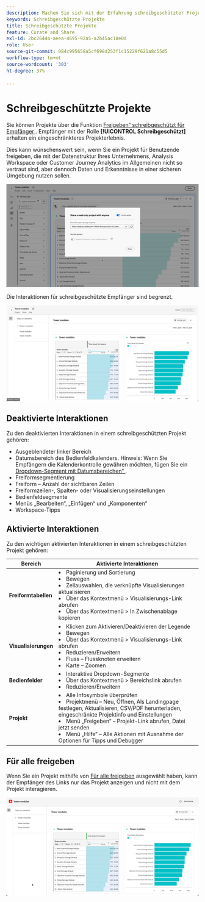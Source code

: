 ```yaml
---
description: Machen Sie sich mit der Erfahrung schreibgeschützter Projekte in Analysis Workspace vertraut.
keywords: Schreibgeschützte Projekte
title: Schreibgeschützte Projekte
feature: Curate and Share
exl-id: 2bc26444-aeea-4695-92a5-a2b45ac18e0d
role: User
source-git-commit: 084c995658a5cf698d253f1c15229f621a8c55d5
workflow-type: tm+mt
source-wordcount: '303'
ht-degree: 37%

---
```


# Schreibgeschützte Projekte

Sie können Projekte über die Funktion [Freigeben“ schreibgeschützt für Empfänger &#x200B;](/help/analysis-workspace/curate-share/share-projects.md). Empfänger mit der Rolle **[!UICONTROL Schreibgeschützt]** erhalten ein eingeschränkteres Projekterlebnis.

Dies kann wünschenswert sein, wenn Sie ein Projekt für Benutzende freigeben, die mit der Datenstruktur Ihres Unternehmens, Analysis Workspace oder Customer Journey Analytics im Allgemeinen nicht so vertraut sind, aber dennoch Daten und Erkenntnisse in einer sicheren Umgebung nutzen sollen.

![Freigeben als schreibgeschützt](assets/read-only-project-sender.png)

Die Interaktionen für schreibgeschützte Empfänger sind begrenzt.

![Freigeben als schreibgeschützt empfangen](assets/read-only-project-receiver.png)

## Deaktivierte Interaktionen

Zu den deaktivierten Interaktionen in einem schreibgeschützten Projekt gehören:

* Ausgeblendeter linker Bereich
* Datumsbereich des Bedienfeldkalenders. Hinweis: Wenn Sie Empfängern die Kalenderkontrolle gewähren möchten, fügen Sie ein [Dropdown-Segment mit Datumsbereichen“ &#x200B;](https://experienceleague.adobe.com/docs/analytics-learn/tutorials/analysis-workspace/using-panels/using-drop-down-filters.html?lang=de).
* Freiformsegmentierung
* Freiform – Anzahl der sichtbaren Zeilen
* Freiformzeilen-, Spalten- oder Visualisierungseinstellungen
* Bedienfeldsegmente
* Menüs „Bearbeiten“, „Einfügen“ und „Komponenten“
* Workspace-Tipps

## Aktivierte Interaktionen

Zu den wichtigen aktivierten Interaktionen in einem schreibgeschützten Projekt gehören:

| Bereich | Aktivierte Interaktionen |
| --- | --- |
| **Freiformtabellen** | <li>Paginierung und Sortierung</li><li>Bewegen</li><li>Zellauswahlen, die verknüpfte Visualisierungen aktualisieren</li><li>Über das Kontextmenü > Visualisierungs-Link abrufen</li><li>Über das Kontextmenü > In Zwischenablage kopieren</li> |
| **Visualisierungen** | <li>Klicken zum Aktivieren/Deaktivieren der Legende</li><li>Bewegen</li><li>Über das Kontextmenü > Visualisierungs-Link abrufen</li><li>Reduzieren/Erweitern</li><li>Fluss – Flussknoten erweitern</li><li>Karte – Zoomen</li></ul> |
| **Bedienfelder** | <li>Interaktive Dropdown-Segmente</li><li>Über das Kontextmenü > Bereichslink abrufen</li><li>Reduzieren/Erweitern</li> |
| **Projekt** | <li>Alle Infosymbole überprüfen</li><li>Projektmenü – Neu, Öffnen, Als Landingpage festlegen, Aktualisieren, CSV/PDF herunterladen, eingeschränkte Projektinfo und Einstellungen</li><li>Menü „Freigeben“ – Projekt-Link abrufen, Datei jetzt senden</li><li>Menü „Hilfe“ – Alle Aktionen mit Ausnahme der Optionen für Tipps und Debugger</li> |


## Für alle freigeben

Wenn Sie ein Projekt mithilfe von [Für alle freigeben](share-projects.md#share-a-project-with-anyone-no-login-required) ausgewählt haben, kann der Empfänger des Links nur das Projekt anzeigen und nicht mit dem Projekt interagieren.

![Für alle freigeben](assets/share-with-anyone-receiver.png)
